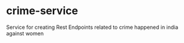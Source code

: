 # crime-service
Service for creating Rest Endpoints related to crime happened in india against women
